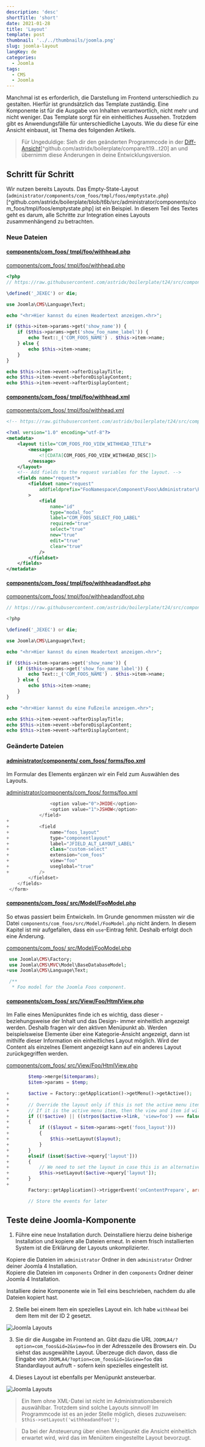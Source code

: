 ```yaml
---
description: 'desc'
shortTitle: 'short'
date: 2021-01-28
title: 'Layout'
template: post
thumbnail: '../../thumbnails/joomla.png'
slug: joomla-layout
langKey: de
categories:
  - Joomla
tags:
  - CMS
  - Joomla
---
```


Manchmal ist es erforderlich, die Darstellung im Frontend unterschiedlich zu gestalten. Hierfür ist grundsätzlich das Template zuständig. Eine Komponente ist für die Ausgabe von Inhalten verantwortlich, nicht mehr und nicht weniger. Das Template sorgt für ein einheitliches Aussehen. Trotzdem gibt es Anwendungsfälle für unterschiedliche Layouts. Wie du diese für eine Ansicht einbaust, ist Thema des folgenden Artikels.<!-- \index{Layout} -->

> Für Ungeduldige: Sieh dir den geänderten Programmcode in der [Diff-Ansicht](https://github.com/astridx/boilerplate/compare/t19...t20)[^github.com/astridx/boilerplate/compare/t19...t20] an und übernimm diese Änderungen in deine Entwicklungsversion.

## Schritt für Schritt

Wir nutzen bereits Layouts. Das Empty-State-Layout (`administrator/components/com_foos/tmpl/foos/emptystate.php`)[^github.com/astridx/boilerplate/blob/t6b/src/administrator/components/com_foos/tmpl/foos/emptystate.php] ist ein Beispiel. In diesem Teil des Textes geht es darum, alle Schritte zur Integration eines Layouts zusammenhängend zu betrachten.

### Neue Dateien

<!-- prettier-ignore -->
#### [components/com\_foos/ tmpl/foo/withhead.php](https://github.com/astridx/boilerplate/compare/t19...t20#diff-cf093e47c9ffd0b7b3b78ec39042ac8f)

[components/com_foos/ tmpl/foo/withhead.php](https://github.com/astridx/boilerplate/blob/b1e4db8fff80c5f4ebb8e1924ece0300aa760119/src/components/com_foos/tmpl/foo/withhead.php)

```php {numberLines: -2}
<?php
// https://raw.githubusercontent.com/astridx/boilerplate/t24/src/components/com_foos/tmpl/foo/withhead.php

\defined('_JEXEC') or die;

use Joomla\CMS\Language\Text;

echo "<hr>Hier kannst du einen Headertext anzeigen.<hr>";

if ($this->item->params->get('show_name')) {
	if ($this->params->get('show_foo_name_label')) {
		echo Text::_('COM_FOOS_NAME') . $this->item->name;
	} else {
		echo $this->item->name;
	}
}

echo $this->item->event->afterDisplayTitle;
echo $this->item->event->beforeDisplayContent;
echo $this->item->event->afterDisplayContent;

```

<!-- prettier-ignore -->
#### [components/com\_foos/ tmpl/foo/withhead.xml](https://github.com/astridx/boilerplate/compare/t19...t20#diff-7176b16bc7f23a2478b1d0755d568b83)

[components/com_foos/ tmpl/foo/withhead.xml](https://github.com/astridx/boilerplate/blob/b1e4db8fff80c5f4ebb8e1924ece0300aa760119/src/components/com_foos/tmpl/foo/withhead.xml)

```xml {numberLines: -2}
<!-- https://raw.githubusercontent.com/astridx/boilerplate/t24/src/components/com_foos/tmpl/foo/withhead.xml -->

<?xml version="1.0" encoding="utf-8"?>
<metadata>
	<layout title="COM_FOOS_FOO_VIEW_WITHHEAD_TITLE">
		<message>
			<![CDATA[COM_FOOS_FOO_VIEW_WITHHEAD_DESC]]>
		</message>
	</layout>
	<!-- Add fields to the request variables for the layout. -->
	<fields name="request">
		<fieldset name="request"
			addfieldprefix="FooNamespace\Component\Foos\Administrator\Field"
		>
			<field
				name="id"
				type="modal_foo"
				label="COM_FOOS_SELECT_FOO_LABEL"
				required="true"
				select="true"
				new="true"
				edit="true"
				clear="true"
			/>
		</fieldset>
	</fields>
</metadata>

```

<!-- prettier-ignore -->
#### [components/com\_foos/ tmpl/foo/withheadandfoot.php](https://github.com/astridx/boilerplate/compare/t19...t20#diff-51b2e02f000a9a06e0fc5a6cfd9456c9)

[components/com_foos/ tmpl/foo/withheadandfoot.php](https://github.com/astridx/boilerplate/blob/b1e4db8fff80c5f4ebb8e1924ece0300aa760119/src/components/com_foos/tmpl/foo/withheadandfoot.php)

```php {numberLines: -2}
// https://raw.githubusercontent.com/astridx/boilerplate/t24/src/components/com_foos/tmpl/foo/withheadandfoot.php

<?php

\defined('_JEXEC') or die;

use Joomla\CMS\Language\Text;

echo "<hr>Hier kannst du einen Headertext anzeigen.<hr>";

if ($this->item->params->get('show_name')) {
	if ($this->params->get('show_foo_name_label')) {
		echo Text::_('COM_FOOS_NAME') . $this->item->name;
	} else {
		echo $this->item->name;
	}
}

echo "<hr>Hier kannst du eine Fußzeile anzeigen.<hr>";

echo $this->item->event->afterDisplayTitle;
echo $this->item->event->beforeDisplayContent;
echo $this->item->event->afterDisplayContent;

```

### Geänderte Dateien

<!-- prettier-ignore -->
#### [administrator/components/ com\_foos/ forms/foo.xml](https://github.com/astridx/boilerplate/compare/t19...t20#diff-262e27353fbe755d3813ea2df19cd0ed)

Im Formular des Elements ergänzen wir ein Feld zum Auswählen des Layouts.

[administrator/components/com_foos/ forms/foo.xml](https://github.com/astridx/boilerplate/blob/b1e4db8fff80c5f4ebb8e1924ece0300aa760119/src/administrator/components/com_foos/forms/foo.xml)

```php {diff}
 				<option value="0">JHIDE</option>
 				<option value="1">JSHOW</option>
 			</field>
+
+			<field
+				name="foos_layout"
+				type="componentlayout"
+				label="JFIELD_ALT_LAYOUT_LABEL"
+				class="custom-select"
+				extension="com_foos"
+				view="foo"
+				useglobal="true"
+			/>
 		</fieldset>
 	</fields>
 </form>

```

<!-- prettier-ignore -->
#### [components/com\_foos/ src/Model/FooModel.php](https://github.com/astridx/boilerplate/blob/85d92ab0e9f18bfb01341ffec184818b0a2f5545/src/components/com_foos/src/Model/FooModel.php)

So etwas passiert beim Entwickeln. Im Grunde genommen müssten wir die Datei `components/com_foos/src/Model/FooModel.php` nicht ändern. In diesem Kapitel ist mir aufgefallen, dass ein `use`-Eintrag fehlt. Deshalb erfolgt doch eine Änderung.

[components/com_foos/ src/Model/FooModel.php](https://github.com/astridx/boilerplate/compare/t19...t20#diff-0e3fb820d763e729d9d47b22936ce4bdba051e8494fe32f68ae7f7c939103cb8)

```php {diff}
 use Joomla\CMS\Factory;
 use Joomla\CMS\MVC\Model\BaseDatabaseModel;
+use Joomla\CMS\Language\Text;

 /**
  * Foo model for the Joomla Foos component.

```

<!-- prettier-ignore -->
#### [components/com\_foos/ src/View/Foo/HtmlView.php](https://github.com/astridx/boilerplate/compare/t19...t20#diff-c77adeff4ff9e321c996e0e12c54b656)

Im Falle eines Menüpunktes finde ich es wichtig, dass dieser - beziehungsweise der Inhalt und das Design- immer einheitlich angezeigt werden. Deshalb fragen wir den aktiven Menüpunkt ab. Werden beispielsweise Elemente über eine Kategorie-Ansicht angezeigt, dann ist mithilfe dieser Information ein einheitliches Layout möglich. Wird der Content als einzelnes Element angezeigt kann auf ein anderes Layout zurückgegriffen werden.

[components/com_foos/ src/View/Foo/HtmlView.php](https://github.com/astridx/boilerplate/blob/b1e4db8fff80c5f4ebb8e1924ece0300aa760119/src/components/com_foos/src/View/Foo/HtmlView.php)

```php {diff}
 		$temp->merge($itemparams);
 		$item->params = $temp;

+		$active = Factory::getApplication()->getMenu()->getActive();
+
+		// Override the layout only if this is not the active menu item
+		// If it is the active menu item, then the view and item id will match
+		if ((!$active) || ((strpos($active->link, 'view=foo') === false) || (strpos($active->link, '&id=' . (string) $this->item->id) === false)))
+		{
+			if (($layout = $item->params->get('foos_layout')))
+			{
+				$this->setLayout($layout);
+			}
+		}
+		elseif (isset($active->query['layout']))
+		{
+			// We need to set the layout in case this is an alternative menu item (with an alternative layout)
+			$this->setLayout($active->query['layout']);
+		}
+
 		Factory::getApplication()->triggerEvent('onContentPrepare', array ('com_foos.foo', &$item));

 		// Store the events for later

```

## Teste deine Joomla-Komponente

1. Führe eine neue Installation durch. Deinstalliere hierzu deine bisherige Installation und kopiere alle Dateien erneut. In einem frisch installierten System ist die Erklärung der Layouts unkomplizierter.

Kopiere die Dateien im `administrator` Ordner in den `administrator` Ordner deiner Joomla 4 Installation.  
Kopiere die Dateien im `components` Ordner in den `components` Ordner deiner Joomla 4 Installation.

Installiere deine Komponente wie in Teil eins beschrieben, nachdem du alle Dateien kopiert hast.

2. Stelle bei einem Item ein spezielles Layout ein. Ich habe `withhead` bei dem Item mit der ID 2 gesetzt.

![Joomla Layouts](/images/j4x24x1.png)

3. Sie dir die Ausgabe im Frontend an. Gibt dazu die URL `JOOMLA4/?option=com_foos&id=2&view=foo` in der Adresszeile des Browsers ein. Du siehst das ausgewählte Layout. Überzeuge dich davon, dass die Eingabe von `JOOMLA4/?option=com_foos&id=1&view=foo` das Standardlayout aufruft - sofern kein spezielles eingestellt ist.

4. Dieses Layout ist ebenfalls per Menüpunkt ansteuerbar.

![Joomla Layouts](/images/j4x24x2.png)

> Ein Item ohne XML-Datei ist nicht im Administrationsbereich auswählbar. Trotzdem sind solche Layouts sinnvoll! Im Programmcode ist es an jeder Stelle möglich, dieses zuzuweisen: `$this->setLayout('withheadandfoot');`

> Da bei der Ansteuerung über einen Menüpunkt die Ansicht einheitlich erwartet wird, wird das im Menüitem eingestellte Layout bevorzugt.

<img src="https://vg08.met.vgwort.de/na/bd940f8807134f77a057676ee2990dcc" width="1" height="1" alt="">
